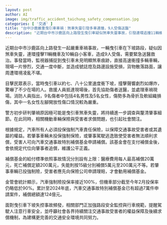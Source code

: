 ```yaml
---
layout: post
author: AI
image: img/traffic_accident_taichung_safety_compensation.jpg
categories: [ '交通' ]
title: "台中沙鹿嚴重曳引車車禍：煞車失靈引發多車連撞，9人受傷送醫"
description: "近期台中市沙鹿區向上路發生曳引車疑似煞車失靈事故，引發連環追撞11輛機車及10輛自小客車，造成9人受傷急送醫治。警方持續調查肇事原因，受害者求償與汽車強制險理賠問題亦受到關注。相關單位加強安全監控與行車規範，呼籲提升交通安全保障。"
---
```

近期台中市沙鹿區向上路發生一起嚴重車禍事故，一輛曳引車在下坡路段，疑似因煞車失靈，連環撞擊11輛機車及10輛自小客車，造成9人受傷，需要緊急送醫救治。事發當時，監視器捕捉到曳引車未見明顯煞車痕跡，直接高速衝撞多輛車輛，現場一片慘烈，交通一度中斷，並造成號誌燈及路邊設施受損，貨物散落路面，讓周遭環境凌亂不堪。

目擊民眾表示，當時曳引車以約七、八十公里速度衝下坡，撞擊聲響劇烈如爆炸，驚嚇了不少在場的人。救援人員抵達現場後，首先協助傷者送醫，並處理車禍現場。消防人員指出，9名傷者中包括4名男性及5名女性，傷勢多為骨折及軟組織損傷，其中一名女性左腳開放性傷口情況較為嚴重。

警方初步研判肇禍原因極可能是曳引車煞車失靈，將持續進一步調查與釐清肇事細節。在此同時，相關機動車輛保險與受害者求償問題，也引起社會關注。

根據規定，汽車所有人必須投保強制汽車責任保險，以保障交通事故受害者或其遺屬的權益。若肇事車輛未投保強制保險，或肇事駕駛逃逸致使受害者無法順利求償，受害人可向汽車交通事故特別補償基金申請補償。該基金會在支付補償金後，會依規定代位向肇事者追償，維護公平正義。

補償基金的給付標準依照事故情況分別設有上限：醫療費用每人最高補償20萬元，死亡補償定額200萬元，失能則按15級分別補償5萬元至200萬元不等。若肇事車輛已投強制險，受害者應先向保險公司申請理賠，才會動用補償基金。

金管會統計顯示，汽車強制險投保率接近100%，但機車部分截至今年2月投保率仍略低於90%。累計至2024年底，汽車交通事故特別補償基金已有超過7萬件申請案件，補償總額達124億元。

面對曳引車下坡失控事故頻發，相關部門正加強路段安全監控與行車規範，提醒駕駛人注意行車安全，並呼籲社會各界持續關注交通事故受害者的權益保障及後續求償機制，為建構更完善的交通安全環境共同努力。